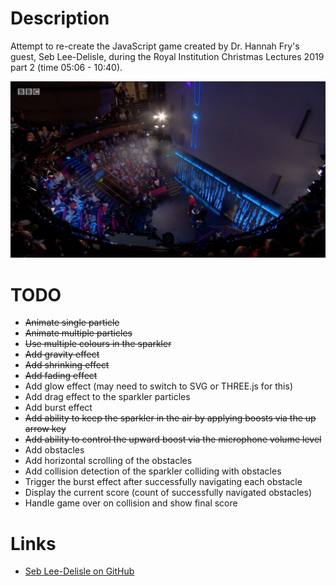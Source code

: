 # Description

Attempt to re-create the JavaScript game created by Dr. Hannah Fry's guest, Seb Lee-Delisle, during the
Royal Institution Christmas Lectures 2019 part 2 (time 05:06 - 10:40).

![Frame from Clip](frame-from-clip.png)

# TODO

* ~~Animate single particle~~
* ~~Animate multiple particles~~
* ~~Use multiple colours in the sparkler~~
* ~~Add gravity effect~~
* ~~Add shrinking effect~~
* ~~Add fading effect~~
* Add glow effect (may need to switch to SVG or THREE.js for this)
* Add drag effect to the sparkler particles
* Add burst effect
* ~~Add ability to keep the sparkler in the air by applying boosts via the up arrow key~~
* ~~Add ability to control the upward boost via the microphone volume level~~
* Add obstacles
* Add horizontal scrolling of the obstacles
* Add collision detection of the sparkler colliding with obstacles
* Trigger the burst effect after successfully navigating each obstacle
* Display the current score (count of successfully navigated obstacles)
* Handle game over on collision and show final score

# Links

* [Seb Lee-Delisle on GitHub](https://github.com/sebleedelisle)
